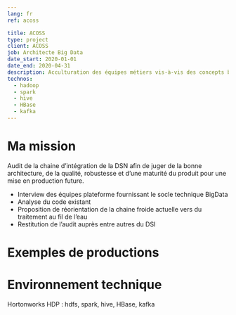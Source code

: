 ```yaml
---
lang: fr
ref: acoss

title: ACOSS
type: project
client: ACOSS
job: Architecte Big Data 
date_start: 2020-01-01
date_end: 2020-04-31
description: Acculturation des équipes métiers vis-à-vis des concepts big data et de ses évolutions ces dernières années.
technos:
  - hadoop
  - spark
  - hive
  - HBase
  - kafka 
---
```

# Ma mission
Audit de la chaine d’intégration de la DSN afin de juger de la bonne architecture, de la qualité, robustesse et d’une maturité du produit pour une mise en production future.
- Interview des équipes plateforme fournissant le socle technique BigData
- Analyse du code existant
- Proposition de réorientation de la chaine froide actuelle  vers du traitement au fil de l’eau
- Restitution de l’audit auprès entre autres du DSI

# Exemples de productions

# Environnement technique
Hortonworks HDP : hdfs, spark, hive, HBase, kafka 